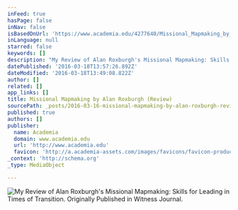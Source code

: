 ```yaml
---
inFeed: true
hasPage: false
inNav: false
isBasedOnUrl: 'https://www.academia.edu/4277640/Missional_Mapmaking_by_Alan_Roxburgh_Review_'
inLanguage: null
starred: false
keywords: []
description: "My Review of Alan Roxburgh's Missional Mapmaking: Skills for Leading in Times of Transition. Originally Published in Witness Journal. "
datePublished: '2016-03-18T13:57:26.892Z'
dateModified: '2016-03-18T13:49:08.822Z'
author: []
related: []
app_links: []
title: Missional Mapmaking by Alan Roxburgh (Review)
sourcePath: _posts/2016-03-16-missional-mapmaking-by-alan-roxburgh-review.md
published: true
authors: []
publisher:
  name: Academia
  domain: www.academia.edu
  url: 'http://www.academia.edu'
  favicon: 'http://a.academia-assets.com/images/favicons/favicon-production.ico'
_context: 'http://schema.org'
_type: MediaObject

---
```

![My Review of Alan Roxburgh's Missional Mapmaking: Skills for Leading in Times of Transition. Originally Published in Witness Journal. ](https://s3-us-west-2.amazonaws.com/the-grid-img/p/a7c754117bfe308f8362f1588d7b71f260a57885.jpg)